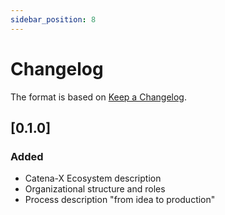```yaml
---
sidebar_position: 8
---
```


# Changelog

The format is based on [Keep a Changelog](https://keepachangelog.com/en/1.0.0/).

## [0.1.0]

### Added

- Catena-X Ecosystem description
- Organizational structure and roles
- Process description "from idea to production"

